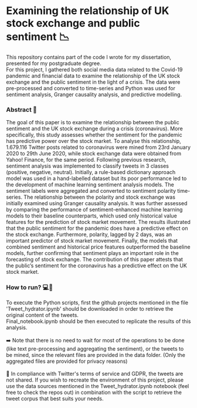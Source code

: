 # Examining the relationship of UK stock exchange and public sentiment 📉

This repository contains part of the code I wrote for my dissertation, presented for my postgraduate degree. 
</br> For this project, I gathered both social media data related to the Covid-19 pandemic and financial data to examine the relationship of the UK stock exchange and the public sentiment in the light of a crisis. The data were pre-processed and converted to time-series and Python was used for sentiment analysis, Granger causality analysis, and predictive modelling.

### Abstract 📃

The goal of this paper is to examine the relationship between the public sentiment and the UK stock exchange during a crisis (coronavirus). More specifically, this study assesses whether the sentiment for the pandemic has predictive power over the stock market. To analyse this relationship, 1.679.116 Twitter posts related to coronavirus were mined from 23rd January 2020 to 29th June 2020, while stock exchange data were obtained from Yahoo! Finance, for the same period. Following previous research, sentiment analysis was implemented to classify tweets in 3 classes (positive, negative, neutral). Initially, a rule-based dictionary approach model was used in a hand-labelled dataset but its poor performance led to the development of machine learning sentiment analysis models. The sentiment labels were aggregated and converted to sentiment polarity time-series. The relationship between the polarity and stock exchange was initially examined using Granger causality analysis. It was further assessed by comparing the performance of sentiment-enhanced machine learning models to their baseline counterparts, which used only historical value features for the prediction of stock market movement. The results illustrated that the public sentiment for the pandemic does have a predictive effect on the stock exchange. Furthermore, polarity, lagged by 2 days, was an important predictor of stock market movement. Finally, the models that combined sentiment and historical price features outperformed the baseline models, further confirming that sentiment plays an important role in the forecasting of stock exchange. The contribution of this paper attests that the public’s sentiment for the coronavirus has a predictive effect on the UK stock market.

### How to run? 💻🔨

To execute the Python scripts, first the github projects mentioned in the file 'Tweet_hydrator.ipynb' should be downloaded in order to retrieve the original content of the tweets.
</br> Final_notebook.ipynb should be then executed to replicate the results of this analysis. 
</br> 
</br> ➡️ Note that there is no need to wait for most of the operations to be done (like text pre-processing and aggregating the sentiment), or the tweets to be mined, since the relevant files are provided in the data folder. (Only the aggregated files are provided for privacy reasons) 
</br>
</br> 👥 In compliance with Twitter's terms of service and GDPR, the tweets are not shared. If you wish to recreate the environment of this project, please use the data sources mentioned in the Tweet_hydrator.ipynb notebook (feel free to check the repos out) in combination with the script to retrieve the tweet corpus that best suits your needs.
